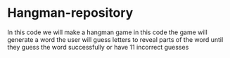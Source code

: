 # Hangman-repository
In this code we will make a hangman game
in this code the game will generate a word
the user will guess letters to reveal parts of the word until they guess the word successfully or have 11 incorrect guesses
